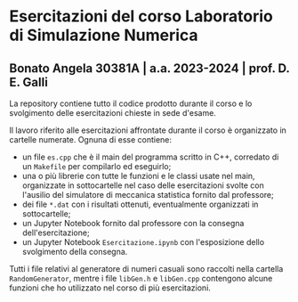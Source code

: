 # Esercitazioni del corso Laboratorio di Simulazione Numerica
## Bonato Angela 30381A | a.a. 2023-2024 | prof. D. E. Galli 

La repository contiene tutto il codice prodotto durante il corso e lo svolgimento delle esercitazioni chieste in sede d'esame. 

Il lavoro riferito alle esercitazioni affrontate durante il corso è organizzato in cartelle numerate. Ognuna di esse contiene:
 - un file `es.cpp` che è il main del programma scritto in C++, corredato di un `Makefile` per compilarlo ed eseguirlo;
 - una o più librerie con tutte le funzioni e le classi usate nel main, organizzate in sottocartelle nel caso delle esercitazioni svolte con l'ausilio del simulatore di meccanica statistica fornito dal professore;
 - dei file `*.dat` con i risultati ottenuti, eventualmente organizzati in sottocartelle; 
 - un Jupyter Notebook fornito dal professore con la consegna dell'esercitazione;
 - un Jupyter Notebook `Esercitazione.ipynb` con l'esposizione dello svolgimento della consegna.

Tutti i file relativi al generatore di numeri casuali sono raccolti nella cartella `RandomGenerator`, mentre i file `libGen.h` e `libGen.cpp` contengono alcune funzioni che ho utilizzato nel corso di più esercitazioni.
